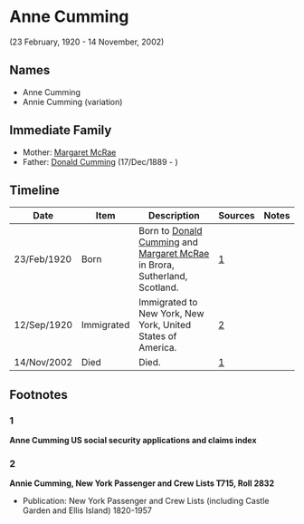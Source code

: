 ﻿---
layout: person
subject_key: i14926290
permalink: /people/i14926290
---

# Anne Cumming
(23 February, 1920 - 14 November, 2002)

## Names

* Anne Cumming
* Annie Cumming (variation)

## Immediate Family

* Mother: [Margaret McRae](./@57014804@-margaret-mcrae-b-d.md)
* Father: [Donald Cumming](./@89853996@-donald-cumming-b1889-12-17-d.md) (17/Dec/1889 - )

## Timeline

Date | Item | Description | Sources | Notes
---|---|---|---|---
23/Feb/1920 | Born | Born to [Donald Cumming](./@89853996@-donald-cumming-b1889-12-17-d.md) and [Margaret McRae](./@57014804@-margaret-mcrae-b-d.md) in Brora, Sutherland, Scotland. | [1](#1) | 
12/Sep/1920 | Immigrated | Immigrated to New York, New York, United States of America. | [2](#2) | 
14/Nov/2002 | Died | Died. | [1](#1) | 

## Footnotes

### 1

**Anne Cumming US social security applications and claims index**


### 2

**Annie Cumming, New York Passenger and Crew Lists T715, Roll 2832**

* Publication: New York Passenger and Crew Lists (including Castle Garden and Ellis Island) 1820-1957

